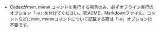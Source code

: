 - Codexがmvn, mvnw コマンドを実行する場合のみ、必ずオフライン実行のオプション「-o」を付けてください。README、Markdownファイル、コメントなどにmvn, mvnwコマンドについて記載する際は「-o」オプションは不要です。
